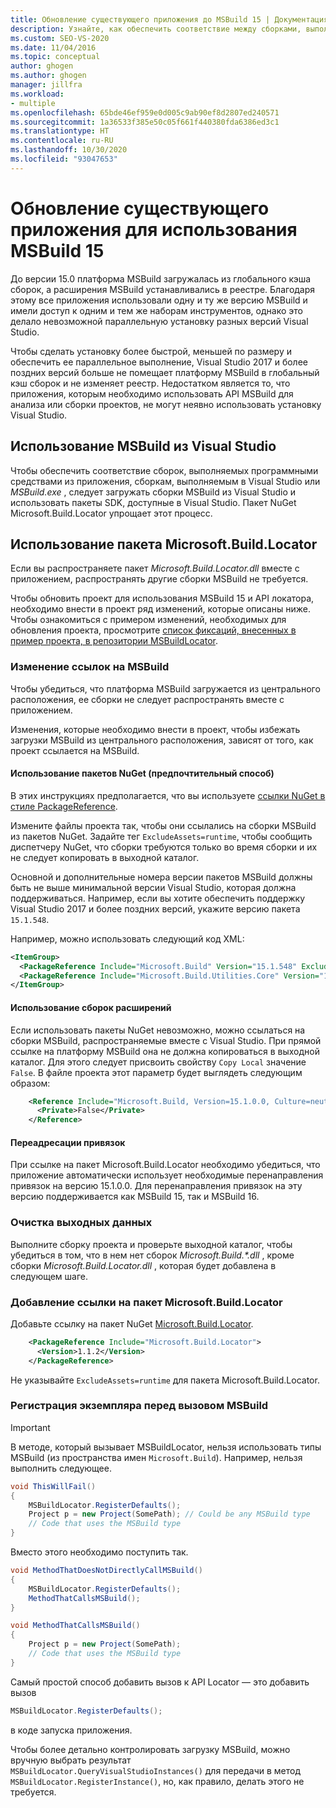 ```yaml
---
title: Обновление существующего приложения до MSBuild 15 | Документация Майкрософт
description: Узнайте, как обеспечить соответствие между сборками, выполняемыми программными средствами из приложения, и сборками, выполняемыми в Visual Studio или с помощью MSBuild.exe.
ms.custom: SEO-VS-2020
ms.date: 11/04/2016
ms.topic: conceptual
author: ghogen
ms.author: ghogen
manager: jillfra
ms.workload:
- multiple
ms.openlocfilehash: 65bde46ef959e0d005c9ab90ef8d2807ed240571
ms.sourcegitcommit: 1a36533f385e50c05f661f440380fda6386ed3c1
ms.translationtype: HT
ms.contentlocale: ru-RU
ms.lasthandoff: 10/30/2020
ms.locfileid: "93047653"
---
```

# <a name="update-an-existing-application-for-msbuild-15"></a>Обновление существующего приложения для использования MSBuild 15

До версии 15.0 платформа MSBuild загружалась из глобального кэша сборок, а расширения MSBuild устанавливались в реестре. Благодаря этому все приложения использовали одну и ту же версию MSBuild и имели доступ к одним и тем же наборам инструментов, однако это делало невозможной параллельную установку разных версий Visual Studio.

Чтобы сделать установку более быстрой, меньшей по размеру и обеспечить ее параллельное выполнение, Visual Studio 2017 и более поздних версий больше не помещает платформу MSBuild в глобальный кэш сборок и не изменяет реестр. Недостатком является то, что приложения, которым необходимо использовать API MSBuild для анализа или сборки проектов, не могут неявно использовать установку Visual Studio.

## <a name="use-msbuild-from-visual-studio"></a>Использование MSBuild из Visual Studio

Чтобы обеспечить соответствие сборок, выполняемых программными средствами из приложения, сборкам, выполняемым в Visual Studio или *MSBuild.exe* , следует загружать сборки MSBuild из Visual Studio и использовать пакеты SDK, доступные в Visual Studio. Пакет NuGet Microsoft.Build.Locator упрощает этот процесс.

## <a name="use-microsoftbuildlocator"></a>Использование пакета Microsoft.Build.Locator

Если вы распространяете пакет *Microsoft.Build.Locator.dll* вместе с приложением, распространять другие сборки MSBuild не требуется.

Чтобы обновить проект для использования MSBuild 15 и API локатора, необходимо внести в проект ряд изменений, которые описаны ниже. Чтобы ознакомиться с примером изменений, необходимых для обновления проекта, просмотрите [список фиксаций, внесенных в пример проекта, в репозитории MSBuildLocator](https://github.com/Microsoft/MSBuildLocator/commits/example-updating-to-msbuild-15).

### <a name="change-msbuild-references"></a>Изменение ссылок на MSBuild

Чтобы убедиться, что платформа MSBuild загружается из центрального расположения, ее сборки не следует распространять вместе с приложением.

Изменения, которые необходимо внести в проект, чтобы избежать загрузки MSBuild из центрального расположения, зависят от того, как проект ссылается на MSBuild.

#### <a name="use-nuget-packages-preferred"></a>Использование пакетов NuGet (предпочтительный способ)

В этих инструкциях предполагается, что вы используете [ссылки NuGet в стиле PackageReference](/nuget/consume-packages/package-references-in-project-files).

Измените файлы проекта так, чтобы они ссылались на сборки MSBuild из пакетов NuGet. Задайте тег `ExcludeAssets=runtime`, чтобы сообщить диспетчеру NuGet, что сборки требуются только во время сборки и их не следует копировать в выходной каталог.

Основной и дополнительные номера версии пакетов MSBuild должны быть не выше минимальной версии Visual Studio, которая должна поддерживаться. Например, если вы хотите обеспечить поддержку Visual Studio 2017 и более поздних версий, укажите версию пакета `15.1.548`.

Например, можно использовать следующий код XML:

```xml
<ItemGroup>
  <PackageReference Include="Microsoft.Build" Version="15.1.548" ExcludeAssets="runtime" />
  <PackageReference Include="Microsoft.Build.Utilities.Core" Version="15.1.548" ExcludeAssets="runtime" />
</ItemGroup>
```

#### <a name="use-extension-assemblies"></a>Использование сборок расширений

Если использовать пакеты NuGet невозможно, можно ссылаться на сборки MSBuild, распространяемые вместе с Visual Studio. При прямой ссылке на платформу MSBuild она не должна копироваться в выходной каталог. Для этого следует присвоить свойству `Copy Local` значение `False`. В файле проекта этот параметр будет выглядеть следующим образом:

```xml
    <Reference Include="Microsoft.Build, Version=15.1.0.0, Culture=neutral, PublicKeyToken=b03f5f7f11d50a3a, processorArchitecture=MSIL">
      <Private>False</Private>
    </Reference>
```

#### <a name="binding-redirects"></a>Переадресации привязок

При ссылке на пакет Microsoft.Build.Locator необходимо убедиться, что приложение автоматически использует необходимые перенаправления привязок на версию 15.1.0.0. Для перенаправления привязок на эту версию поддерживается как MSBuild 15, так и MSBuild 16.

### <a name="ensure-output-is-clean"></a>Очистка выходных данных

Выполните сборку проекта и проверьте выходной каталог, чтобы убедиться в том, что в нем нет сборок *Microsoft.Build.\*.dll* , кроме сборки *Microsoft.Build.Locator.dll* , которая будет добавлена в следующем шаге.

### <a name="add-package-reference-for-microsoftbuildlocator"></a>Добавление ссылки на пакет Microsoft.Build.Locator

Добавьте ссылку на пакет NuGet [Microsoft.Build.Locator](https://www.nuget.org/packages/Microsoft.Build.Locator/).

```xml
    <PackageReference Include="Microsoft.Build.Locator">
      <Version>1.1.2</Version>
    </PackageReference>
```

Не указывайте `ExcludeAssets=runtime` для пакета Microsoft.Build.Locator.

### <a name="register-instance-before-calling-msbuild"></a>Регистрация экземпляра перед вызовом MSBuild

> [!IMPORTANT]
> В методе, который вызывает MSBuildLocator, нельзя использовать типы MSBuild (из пространства имен `Microsoft.Build`). Например, нельзя выполнить следующее.
>
> ```csharp
> void ThisWillFail()
> {
>     MSBuildLocator.RegisterDefaults();
>     Project p = new Project(SomePath); // Could be any MSBuild type
>     // Code that uses the MSBuild type
> }
> ```
>
> Вместо этого необходимо поступить так.
>
> ```csharp
> void MethodThatDoesNotDirectlyCallMSBuild()
> {
>     MSBuildLocator.RegisterDefaults();
>     MethodThatCallsMSBuild();
> }
> 
> void MethodThatCallsMSBuild()
> {
>     Project p = new Project(SomePath);
>     // Code that uses the MSBuild type
> }
> ```

Самый простой способ добавить вызов к API Locator — это добавить вызов

```csharp
MSBuildLocator.RegisterDefaults();
```

в коде запуска приложения.

Чтобы более детально контролировать загрузку MSBuild, можно вручную выбрать результат `MSBuildLocator.QueryVisualStudioInstances()` для передачи в метод `MSBuildLocator.RegisterInstance()`, но, как правило, делать этого не требуется.
